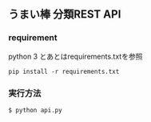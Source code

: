 ## うまい棒 分類REST API

### requirement

python 3 とあとはrequirements.txtを参照

```
pip install -r requirements.txt
```

### 実行方法

```
$ python api.py
```
